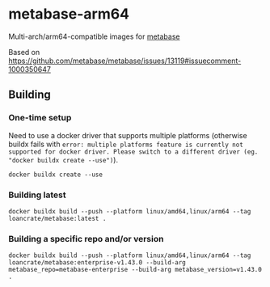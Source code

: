 # metabase-arm64

Multi-arch/arm64-compatible images for [metabase](https://hub.docker.com/r/metabase/metabase)

Based on https://github.com/metabase/metabase/issues/13119#issuecomment-1000350647

## Building

### One-time setup

Need to use a docker driver that supports multiple platforms (otherwise buildx fails with `error: multiple platforms feature is currently not supported for docker driver. Please switch to a different driver (eg. "docker buildx create --use")`).

```
docker buildx create --use
```

### Building latest

```
docker buildx build --push --platform linux/amd64,linux/arm64 --tag loancrate/metabase:latest .
```

### Building a specific repo and/or version

```
docker buildx build --push --platform linux/amd64,linux/arm64 --tag loancrate/metabase:enterprise-v1.43.0 --build-arg metabase_repo=metabase-enterprise --build-arg metabase_version=v1.43.0 .
```
